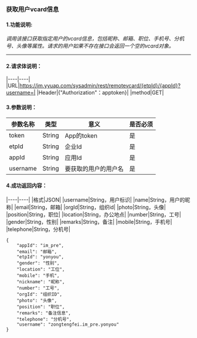 ### 获取用户vcard信息

#### 1.功能说明:
*调用该接口获取指定用户的vcard信息，包括昵称、邮箱、职位、手机号、分机号、头像等属性。请求的用户如果不存在接口会返回一个空的vcard对象。*
***

#### 2.请求体说明：

|----|----|
|URL|https://im.yyuap.com/sysadmin/rest/remotevcard/{etpId}/{appId}?username=|
|Header|{"Authorization"：apptoken}|
|method|GET|


#### 3.参数说明：

|参数名称|类型|意义|是否必须|
|----|----|----|----|
|token|String|App的token|是|
|etpId|String|企业Id|是|
|appId|String|应用Id|是|
|username|String|要获取的用户的用户名|是|

#### 4.成功返回内容：

|----|----|
|格式|JSON|
|username|String，用户标识|
|name|String，用户的昵称|
|email|String，邮箱|
|orgId|String，组织id|
|photo|String，头像|
|position|String，职位|
|location|String，办公地点|
|number|String，工号|
|gender|String，性别|
|remarks|String，备注|
|mobile|String，手机号|
|telephone|String，分机号|


	{
    	"appId": "im_pre",
    	"email": "邮箱",
    	"etpId": "yonyou",
    	"gender": "性别",
    	"location": "工位",
    	"mobile": "手机",
    	"nickname": "昵称",
    	"number": "工号",
    	"orgId": "组织ID",
    	"photo": "头像",
    	"position": "职位",
    	"remarks": "备注信息",
    	"telephone": "分机号",
    	"username": "zongtengfei.im_pre.yonyou"
	}